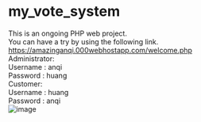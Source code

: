 # my_vote_system
This is an ongoing PHP web project.     
You can have a try by using the following link.     
https://amazinganqi.000webhostapp.com/welcome.php     
Administrator:     
  Username : anqi    
  Password : huang    
Customer:     
  Username : huang     
  Password : anqi    
![image](https://github.com/AntheaHuang/my_vote_system/blob/master/welcome.png)
 
  
